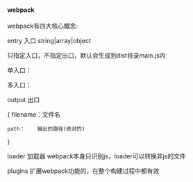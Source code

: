 #### webpack

webpack有四大核心概念:


entry      入口  string|array|object

只指定入口，不指定出口，默认会生成到dist目录main.js内

单入口：


多入口：



output     出口

{
    filename：文件名

    path：    输出的路径(绝对的)
}

loader     加载器    webpack本身只识别js，loader可以转换非js的文件

plugins    扩展webpack功能的，在整个构建过程中都有效





